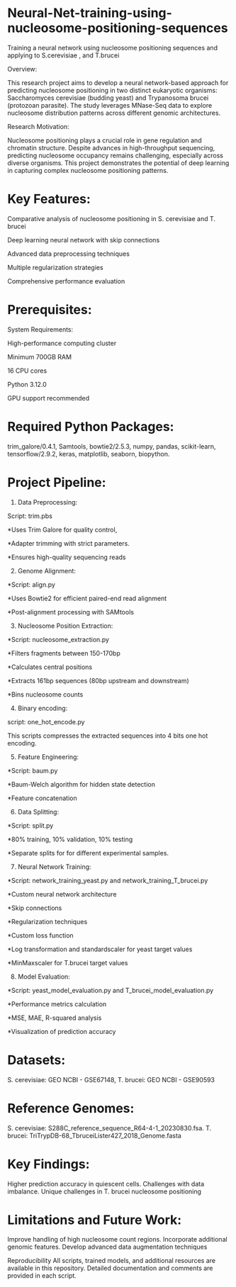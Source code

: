 # Neural-Net-training-using-nucleosome-positioning-sequences
Training a neural network using nucleosome positioning sequences and applying to S.cerevisiae , and T.brucei


Overview:

This research project aims to develop a neural network-based approach for predicting nucleosome positioning in two distinct eukaryotic organisms: Saccharomyces cerevisiae (budding yeast) and Trypanosoma brucei (protozoan parasite). The study leverages MNase-Seq data to explore nucleosome distribution patterns across different genomic architectures.


Research Motivation:

Nucleosome positioning plays a crucial role in gene regulation and chromatin structure. Despite advances in high-throughput sequencing, predicting nucleosome occupancy remains challenging, especially across diverse organisms. This project demonstrates the potential of deep learning in capturing complex nucleosome positioning patterns.


# Key Features:

Comparative analysis of nucleosome positioning in S. cerevisiae and T. brucei

Deep learning neural network with skip connections

Advanced data preprocessing techniques

Multiple regularization strategies

Comprehensive performance evaluation



# Prerequisites:
System Requirements:

High-performance computing cluster

Minimum 700GB RAM

16 CPU cores

Python 3.12.0

GPU support recommended



# Required Python Packages:

trim_galore/0.4.1,
Samtools,
bowtie2/2.5.3,
numpy,
pandas,
scikit-learn,
tensorflow/2.9.2,
keras,
matplotlib,
seaborn,
biopython.


# Project Pipeline:

1. Data Preprocessing:
   
Script: trim.pbs

*Uses Trim Galore for quality control,

*Adapter trimming with strict parameters.

*Ensures high-quality sequencing reads


2. Genome Alignment:
   
*Script: align.py

*Uses Bowtie2 for efficient paired-end read alignment

*Post-alignment processing with SAMtools


3. Nucleosome Position Extraction:
   
*Script: nucleosome_extraction.py

*Filters fragments between 150-170bp

*Calculates central positions

*Extracts 161bp sequences (80bp upstream and downstream)

*Bins nucleosome counts


4. Binary encoding:

script: one_hot_encode.py

This scripts compresses the extracted sequences into 4 bits one hot encoding.


5. Feature Engineering:
    
*Script: baum.py

*Baum-Welch algorithm for hidden state detection

*Feature concatenation


6. Data Splitting:
   
*Script: split.py

*80% training, 10% validation, 10% testing

*Separate splits for for different experimental samples.


7. Neural Network Training:
   
*Script: network_training_yeast.py and network_training_T_brucei.py

*Custom neural network architecture

*Skip connections

*Regularization techniques

*Custom loss function

*Log transformation and standardscaler for yeast target values

*MinMaxscaler for T.brucei target values


8. Model Evaluation:
    
*Script: yeast_model_evaluation.py and T_brucei_model_evaluation.py

*Performance metrics calculation

*MSE, MAE, R-squared analysis

*Visualization of prediction accuracy


# Datasets:

S. cerevisiae: GEO NCBI - GSE67148, 
T. brucei: GEO NCBI - GSE90593

# Reference Genomes:

S. cerevisiae: S288C_reference_sequence_R64-4-1_20230830.fsa. 
T. brucei: TriTrypDB-68_TbruceiLister427_2018_Genome.fasta

# Key Findings:

Higher prediction accuracy in quiescent cells. Challenges with data imbalance. Unique challenges in T. brucei nucleosome positioning

# Limitations and Future Work:

Improve handling of high nucleosome count regions. Incorporate additional genomic features. Develop advanced data augmentation techniques

Reproducibility
All scripts, trained models, and additional resources are available in this repository. Detailed documentation and comments are provided in each script.


